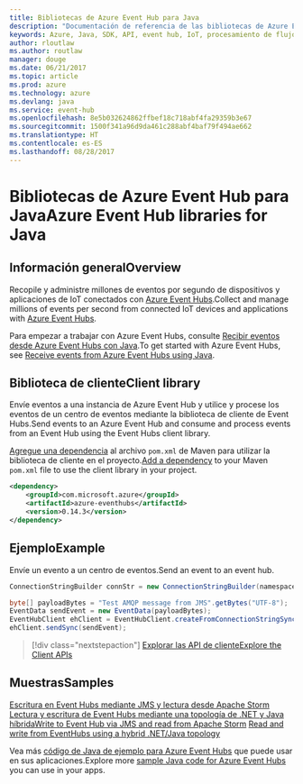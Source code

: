 ```yaml
---
title: Bibliotecas de Azure Event Hub para Java
description: "Documentación de referencia de las bibliotecas de Azure Event Hub para Java"
keywords: Azure, Java, SDK, API, event hub, IoT, procesamiento de flujo
author: rloutlaw
ms.author: routlaw
manager: douge
ms.date: 06/21/2017
ms.topic: article
ms.prod: azure
ms.technology: azure
ms.devlang: java
ms.service: event-hub
ms.openlocfilehash: 8e5b032624862ffbef18c718abf4fa29359b3e67
ms.sourcegitcommit: 1500f341a96d9da461c288abf4baf79f494ae662
ms.translationtype: HT
ms.contentlocale: es-ES
ms.lasthandoff: 08/28/2017
---
```

# <a name="azure-event-hub-libraries-for-java"></a><span data-ttu-id="ded45-104">Bibliotecas de Azure Event Hub para Java</span><span class="sxs-lookup"><span data-stu-id="ded45-104">Azure Event Hub libraries for Java</span></span>

## <a name="overview"></a><span data-ttu-id="ded45-105">Información general</span><span class="sxs-lookup"><span data-stu-id="ded45-105">Overview</span></span>

<span data-ttu-id="ded45-106">Recopile y administre millones de eventos por segundo de dispositivos y aplicaciones de IoT conectados con [Azure Event Hubs](/azure/event-hubs/event-hubs-what-is-event-hubs).</span><span class="sxs-lookup"><span data-stu-id="ded45-106">Collect and manage millions of events per second from connected IoT devices and applications with [Azure Event Hubs](/azure/event-hubs/event-hubs-what-is-event-hubs).</span></span>

<span data-ttu-id="ded45-107">Para empezar a trabajar con Azure Event Hubs, consulte [Recibir eventos desde Azure Event Hubs con Java](/azure/event-hubs/event-hubs-java-get-started-receive-eph).</span><span class="sxs-lookup"><span data-stu-id="ded45-107">To get started with Azure Event Hubs, see [Receive events from Azure Event Hubs using Java](/azure/event-hubs/event-hubs-java-get-started-receive-eph).</span></span>


## <a name="client-library"></a><span data-ttu-id="ded45-108">Biblioteca de cliente</span><span class="sxs-lookup"><span data-stu-id="ded45-108">Client library</span></span>

<span data-ttu-id="ded45-109">Envíe eventos a una instancia de Azure Event Hub y utilice y procese los eventos de un centro de eventos mediante la biblioteca de cliente de Event Hubs.</span><span class="sxs-lookup"><span data-stu-id="ded45-109">Send events to an Azure Event Hub and consume and process events from an Event Hub using the Event Hubs client library.</span></span>

<span data-ttu-id="ded45-110">[Agregue una dependencia](https://maven.apache.org/guides/getting-started/index.html#How_do_I_use_external_dependencies) al archivo `pom.xml` de Maven para utilizar la biblioteca de cliente en el proyecto.</span><span class="sxs-lookup"><span data-stu-id="ded45-110">[Add a dependency](https://maven.apache.org/guides/getting-started/index.html#How_do_I_use_external_dependencies) to your Maven `pom.xml` file to use the client library in your project.</span></span>  

```XML
<dependency>
    <groupId>com.microsoft.azure</groupId>
    <artifactId>azure-eventhubs</artifactId>
    <version>0.14.3</version>
</dependency>
```   

## <a name="example"></a><span data-ttu-id="ded45-111">Ejemplo</span><span class="sxs-lookup"><span data-stu-id="ded45-111">Example</span></span>

<span data-ttu-id="ded45-112">Envíe un evento a un centro de eventos.</span><span class="sxs-lookup"><span data-stu-id="ded45-112">Send an event to an event hub.</span></span>

```java
ConnectionStringBuilder connStr = new ConnectionStringBuilder(namespaceName, eventHubName,sasKeyName, sasKey);

byte[] payloadBytes = "Test AMQP message from JMS".getBytes("UTF-8");
EventData sendEvent = new EventData(payloadBytes);
EventHubClient ehClient = EventHubClient.createFromConnectionStringSync(connStr.toString());
ehClient.sendSync(sendEvent);
```

> [!div class="nextstepaction"]
> [<span data-ttu-id="ded45-113">Explorar las API de cliente</span><span class="sxs-lookup"><span data-stu-id="ded45-113">Explore the Client APIs</span></span>](/java/api/overview/azure/eventhub/clientlibrary)


## <a name="samples"></a><span data-ttu-id="ded45-114">Muestras</span><span class="sxs-lookup"><span data-stu-id="ded45-114">Samples</span></span>

<span data-ttu-id="ded45-115">[Escritura en Event Hubs mediante JMS y lectura desde Apache Storm][1]
[Lectura y escritura de Event Hubs mediante una topología de .NET y Java híbrida][2]</span><span class="sxs-lookup"><span data-stu-id="ded45-115">[Write to Event Hub via JMS and read from Apache Storm][1]
[Read and write from EventHubs using a hybrid .NET/Java topology][2]</span></span> 

[1]: https://github.com/Azure-Samples/event-hubs-java-storm-sender-jms-receiver
[2]: https://github.com/Azure-Samples/hdinsight-dotnet-java-storm-eventhub

<span data-ttu-id="ded45-116">Vea más [código de Java de ejemplo para Azure Event Hubs](https://azure.microsoft.com/resources/samples/?platform=java&term=event) que puede usar en sus aplicaciones.</span><span class="sxs-lookup"><span data-stu-id="ded45-116">Explore more [sample Java code for Azure Event Hubs](https://azure.microsoft.com/resources/samples/?platform=java&term=event) you can use in your apps.</span></span>

